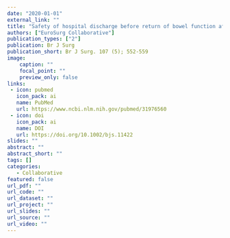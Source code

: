 ```yaml
---
date: "2020-01-01"
external_link: ""
title: "Safety of hospital discharge before return of bowel function after elective colorectal surgery"
authors: ["EuroSurg Collaborative"]
publication_types: ["2"]
publication: Br J Surg
publication_short: Br J Surg. 107 (5); 552-559
image:
    caption: ""
    focal_point: ""
    preview_only: false
links:
 - icon: pubmed
   icon_pack: ai
   name: PubMed
   url: https://www.ncbi.nlm.nih.gov/pubmed/31976560
 - icon: doi
   icon_pack: ai
   name: DOI
   url: https://doi.org/10.1002/bjs.11422
slides: ""
abstract: ""
abstract_short: ""
tags: []
categories: 
   - Collaborative
featured: false
url_pdf: ""
url_code: ""
url_dataset: ""
url_project: ""
url_slides: ""
url_source: ""
url_video: ""
---
```


